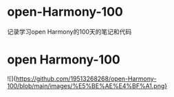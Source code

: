 # open-Harmony-100
记录学习open Harmony的100天的笔记和代码
# open Harmony-100 
![]{https://github.com/19513268268/open-Harmony-100/blob/main/images/%E5%BE%AE%E4%BF%A1.png}
